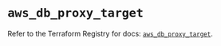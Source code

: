 # `aws_db_proxy_target`

Refer to the Terraform Registry for docs: [`aws_db_proxy_target`](https://registry.terraform.io/providers/hashicorp/aws/3.76.1/docs/resources/db_proxy_target).
